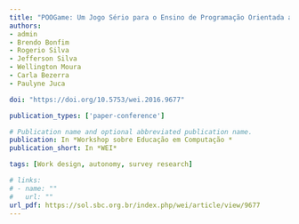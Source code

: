 ```yaml
---
title: "POOGame: Um Jogo Sério para o Ensino de Programação Orientada a Objetos"
authors:
- admin
- Brendo Bonfim
- Rogerio Silva
- Jefferson Silva
- Wellington Moura
- Carla Bezerra
- Paulyne Juca

doi: "https://doi.org/10.5753/wei.2016.9677"

publication_types: ['paper-conference']

# Publication name and optional abbreviated publication name.
publication: In *Workshop sobre Educação em Computação *
publication_short: In *WEI*

tags: [Work design, autonomy, survey research]

# links:
# - name: ""
#   url: ""
url_pdf: https://sol.sbc.org.br/index.php/wei/article/view/9677
---
```

